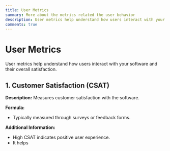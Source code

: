 ```yaml
---
title: User Metrics
summary: More about the metrics related the user behavior
description: User metrics help understand how users interact with your software and their overall satisfaction.
comments: true
---
```


# User Metrics

User metrics help understand how users interact with your software and their overall satisfaction.

## 1. Customer Satisfaction (CSAT)

**Description:** Measures customer satisfaction with the software.

**Formula:**

* Typically measured through surveys or feedback forms.

**Additional Information:**

* High CSAT indicates positive user experience.
* It helps